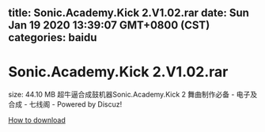 
title: Sonic.Academy.Kick 2.V1.02.rar
date: Sun Jan 19 2020 13:39:07 GMT+0800 (CST)    
categories: baidu
---

# Sonic.Academy.Kick 2.V1.02.rar
size: 44.10 MB
 超牛逼合成鼓机器Sonic.Academy.Kick 2 舞曲制作必备 - 电子及合成 - 七线阁 - Powered by Discuz!
 

[How to download](https://bpcam.bemobtrk.com/go/2ceec3aa-1ca2-46d6-b9ff-aaa5c184517c?jno=5259)